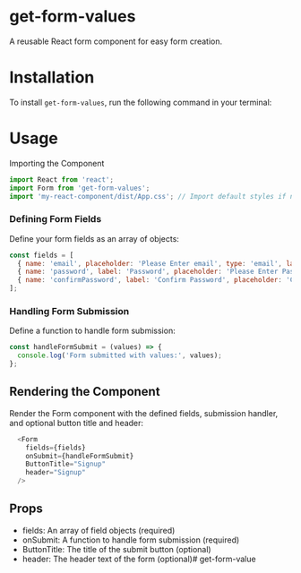 
# get-form-values
A reusable React form component for easy form creation.
# Installation
To install `get-form-values`, run the following command in your terminal:

# Usage 
Importing the Component

```js
import React from 'react';
import Form from 'get-form-values';
import 'my-react-component/dist/App.css'; // Import default styles if needed
```

### Defining Form Fields
Define your form fields as an array of objects:

```js
const fields = [
  { name: 'email', placeholder: 'Please Enter email', type: 'email', label: 'Email' },
  { name: 'password', label: 'Password', placeholder: 'Please Enter Password', type: 'password' },
  { name: 'confirmPassword', label: 'Confirm Password', placeholder: 'Confirm Password', type: 'password' },
];
```

### Handling Form Submission
Define a function to handle form submission:
```js
const handleFormSubmit = (values) => {
  console.log('Form submitted with values:', values);
};
```

## Rendering the Component
Render the Form component with the defined fields, submission handler, and optional button title and header:
```js
  <Form
    fields={fields}
    onSubmit={handleFormSubmit}
    ButtonTitle="Signup"
    header="Signup"
  />
  ```

  ## Props
* fields: An array of field objects (required)
* onSubmit: A function to handle form submission (required)
* ButtonTitle: The title of the submit button (optional)
* header: The header text of the form (optional)# get-form-value
